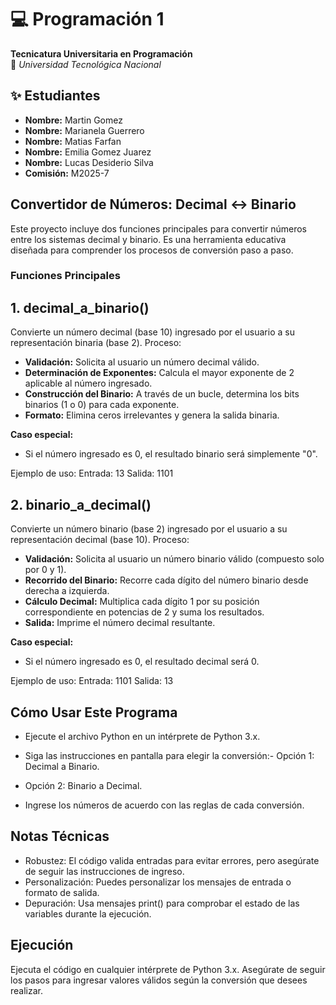# 💻 Programación 1  
**Tecnicatura Universitaria en Programación**  
📍 *Universidad Tecnológica Nacional*  

## ✨ Estudiantes  
- **Nombre:** Martin Gomez  
- **Nombre:** Marianela Guerrero  
- **Nombre:** Matias Farfan  
- **Nombre:** Emilia Gomez Juarez  
- **Nombre:** Lucas Desiderio Silva  
- **Comisión:** M2025-7   

## Convertidor de Números: Decimal <-> Binario
Este proyecto incluye dos funciones principales para convertir números entre los sistemas decimal y binario. Es una herramienta educativa diseñada para comprender los procesos de conversión paso a paso.
### Funciones Principales

## 1. decimal_a_binario()
Convierte un número decimal (base 10) ingresado por el usuario a su representación binaria (base 2).
Proceso:
- **Validación:** Solicita al usuario un número decimal válido.
- **Determinación de Exponentes:** Calcula el mayor exponente de 2 aplicable al número ingresado.
- **Construcción del Binario:** A través de un bucle, determina los bits binarios (1 o 0) para cada exponente.
- **Formato:** Elimina ceros irrelevantes y genera la salida binaria.

**Caso especial:**
- Si el número ingresado es 0, el resultado binario será simplemente "0".

Ejemplo de uso:
Entrada: 13
Salida: 1101

## 2. binario_a_decimal()
Convierte un número binario (base 2) ingresado por el usuario a su representación decimal (base 10).
Proceso:
- **Validación:** Solicita al usuario un número binario válido (compuesto solo por 0 y 1).
- **Recorrido del Binario:** Recorre cada dígito del número binario desde derecha a izquierda.
- **Cálculo Decimal:** Multiplica cada dígito 1 por su posición correspondiente en potencias de 2 y suma los resultados.
- **Salida:** Imprime el número decimal resultante.

**Caso especial:**
- Si el número ingresado es 0, el resultado decimal será 0.

Ejemplo de uso:
Entrada: 1101
Salida: 13

## Cómo Usar Este Programa
- Ejecute el archivo Python en un intérprete de Python 3.x.
- Siga las instrucciones en pantalla para elegir la conversión:- Opción 1: Decimal a Binario.
- Opción 2: Binario a Decimal.

- Ingrese los números de acuerdo con las reglas de cada conversión.

## Notas Técnicas
- Robustez: El código valida entradas para evitar errores, pero asegúrate de seguir las instrucciones de ingreso.
- Personalización: Puedes personalizar los mensajes de entrada o formato de salida.
- Depuración: Usa mensajes print() para comprobar el estado de las variables durante la ejecución.


## Ejecución
Ejecuta el código en cualquier intérprete de Python 3.x. Asegúrate de seguir los pasos para ingresar valores válidos según la conversión que desees realizar.
